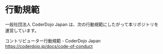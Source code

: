 # 行動規範

一般社団法人 CoderDojo Japan は、次の行動規範にしたがって本リポジトリを運営しています。

コントリビューター行動規範 - CoderDojo Japan   
https://coderdojo.jp/docs/code-of-conduct
